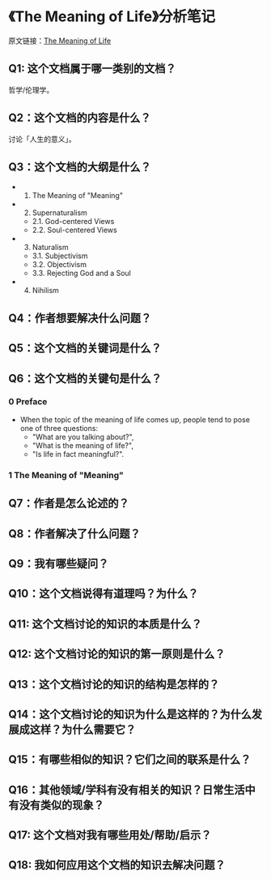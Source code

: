 # 《The Meaning of Life》分析笔记

原文链接：[The Meaning of Life][1]

## Q1: 这个文档属于哪一类别的文档？

哲学/伦理学。

## Q2：这个文档的内容是什么？

讨论「人生的意义」。

## Q3：这个文档的大纲是什么？

- 1. The Meaning of "Meaning"
- 2. Supernaturalism
  - 2.1. God-centered Views
  - 2.2. Soul-centered Views
- 3. Naturalism
  - 3.1. Subjectivism
  - 3.2. Objectivism
  - 3.3. Rejecting God and a Soul
- 4. Nihilism

## Q4：作者想要解决什么问题？

## Q5：这个文档的关键词是什么？

## Q6：这个文档的关键句是什么？

### 0 Preface

- When the topic of the meaning of life comes up, people tend to pose one of three questions:
  - "What are you talking about?",
  - "What is the meaning of life?",
  - "Is life in fact meaningful?".

### 1 The Meaning of "Meaning"

## Q7：作者是怎么论述的？

## Q8：作者解决了什么问题？

## Q9：我有哪些疑问？

## Q10：这个文档说得有道理吗？为什么？

## Q11: 这个文档讨论的知识的本质是什么？

## Q12: 这个文档讨论的知识的第一原则是什么？

## Q13：这个文档讨论的知识的结构是怎样的？

## Q14：这个文档讨论的知识为什么是这样的？为什么发展成这样？为什么需要它？

## Q15：有哪些相似的知识？它们之间的联系是什么？

## Q16：其他领域/学科有没有相关的知识？日常生活中有没有类似的现象？

## Q17: 这个文档对我有哪些用处/帮助/启示？

## Q18: 我如何应用这个文档的知识去解决问题？

  [1]: https://plato.stanford.edu/entries/life-meaning/
